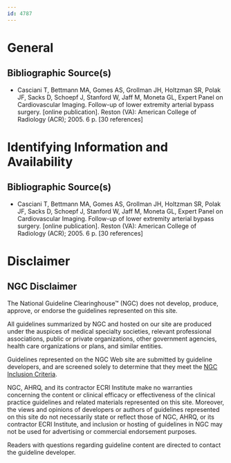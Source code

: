 ```yaml
---
id: 4787
---
```


# General

## Bibliographic Source(s)

- Casciani T, Bettmann MA, Gomes AS, Grollman JH, Holtzman SR, Polak JF, Sacks D, Schoepf J, Stanford W, Jaff M, Moneta GL, Expert Panel on Cardiovascular Imaging. Follow-up of lower extremity arterial bypass surgery. [online publication]. Reston (VA): American College of Radiology (ACR); 2005. 6 p. [30 references]

# Identifying Information and Availability

## Bibliographic Source(s)

- Casciani T, Bettmann MA, Gomes AS, Grollman JH, Holtzman SR, Polak JF, Sacks D, Schoepf J, Stanford W, Jaff M, Moneta GL, Expert Panel on Cardiovascular Imaging. Follow-up of lower extremity arterial bypass surgery. [online publication]. Reston (VA): American College of Radiology (ACR); 2005. 6 p. [30 references]

# Disclaimer

## NGC Disclaimer

The National Guideline Clearinghouse™ (NGC) does not develop, produce, approve, or endorse the guidelines represented on this site.

All guidelines summarized by NGC and hosted on our site are produced under the auspices of medical specialty societies, relevant professional associations, public or private organizations, other government agencies, health care organizations or plans, and similar entities.

Guidelines represented on the NGC Web site are submitted by guideline developers, and are screened solely to determine that they meet the [NGC Inclusion Criteria](/help-and-about/summaries/inclusion-criteria).

NGC, AHRQ, and its contractor ECRI Institute make no warranties concerning the content or clinical efficacy or effectiveness of the clinical practice guidelines and related materials represented on this site. Moreover, the views and opinions of developers or authors of guidelines represented on this site do not necessarily state or reflect those of NGC, AHRQ, or its contractor ECRI Institute, and inclusion or hosting of guidelines in NGC may not be used for advertising or commercial endorsement purposes.

Readers with questions regarding guideline content are directed to contact the guideline developer.

